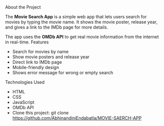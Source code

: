 About the Project

The **Movie Search App** is a simple web app that lets users search for movies by typing the movie name. It shows the movie poster, release year, and gives a link to the IMDb page for more details.

The app uses the **OMDb API** to get real movie information from the internet in real-time.
Features
* Search for movies by name
* Show movie posters and release year
* Direct link to IMDb page
*  Mobile-friendly design
* Shows error message for wrong or empty search

Technologies Used
* HTML
* CSS
* JavaScript
* OMDb API
*  Clone this project:
   git clone https://github.com/AbhinandiniEndabatla/MOVIE-SAERCH-APP
  


